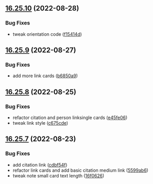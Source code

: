 ## [16.25.10](https://github.com/phandcock/GrampsView/compare/v16.25.9...v16.25.10) (2022-08-28)


### Bug Fixes

* tweak orientation code ([f15414d](https://github.com/phandcock/GrampsView/commit/f15414ddc55b13a87873ada7b1d0d9d25eb6d48c))



## [16.25.9](https://github.com/phandcock/GrampsView/compare/v16.25.8...v16.25.9) (2022-08-27)


### Bug Fixes

* add more link cards ([b6850a9](https://github.com/phandcock/GrampsView/commit/b6850a9fa260e207955b49eead04d00c704f607c))



## [16.25.8](https://github.com/phandcock/GrampsView/compare/v16.25.7...v16.25.8) (2022-08-25)


### Bug Fixes

* refactor citation and person linksingle cards ([e45fe06](https://github.com/phandcock/GrampsView/commit/e45fe0643d1d9da5d82e6e0fe75adcb2183b3b7c))
* tweak link style ([c675cde](https://github.com/phandcock/GrampsView/commit/c675cdedfcc15c19e3e8b096810e33ca3ab782c8))



## [16.25.7](https://github.com/phandcock/GrampsView/compare/v16.25.6...v16.25.7) (2022-08-23)


### Bug Fixes

* add citation link ([cdbf54f](https://github.com/phandcock/GrampsView/commit/cdbf54f44855435b22530572c161e56908adfd19))
* refactor link cards and add basic citation medium link ([5599ab6](https://github.com/phandcock/GrampsView/commit/5599ab649ac9f833e548e8fac1f0e1bd870207d6))
* tweak note small card text length ([16f0626](https://github.com/phandcock/GrampsView/commit/16f0626d6534b93af8e9359f01367ed694b31a1e))



